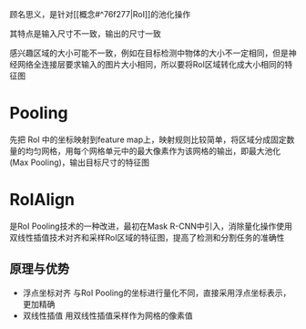 顾名思义，是针对[[概念#^76f277|RoI]]的池化操作

其特点是输入尺寸不一致，输出的尺寸一致

感兴趣区域的大小可能不一致，例如在目标检测中物体的大小不一定相同，但是神经网络全连接层要求输入的图片大小相同，所以要将RoI区域转化成大小相同的特征图

# Pooling

先把 RoI 中的坐标映射到feature map上，映射规则比较简单，将区域分成固定数量的均匀网格，用每个网格单元中的最大像素作为该网格的输出，即最大池化(Max Pooling)，输出目标尺寸的特征图

# RoIAlign

是RoI Pooling技术的一种改进，最初在Mask R-CNN中引入，消除量化操作使用双线性插值技术对齐和采样RoI区域的特征图，提高了检测和分割任务的准确性

## 原理与优势

- 浮点坐标对齐
	与RoI Pooling的坐标进行量化不同，直接采用浮点坐标表示，更加精确
- 双线性插值
	用双线性插值采样作为网格的像素值
